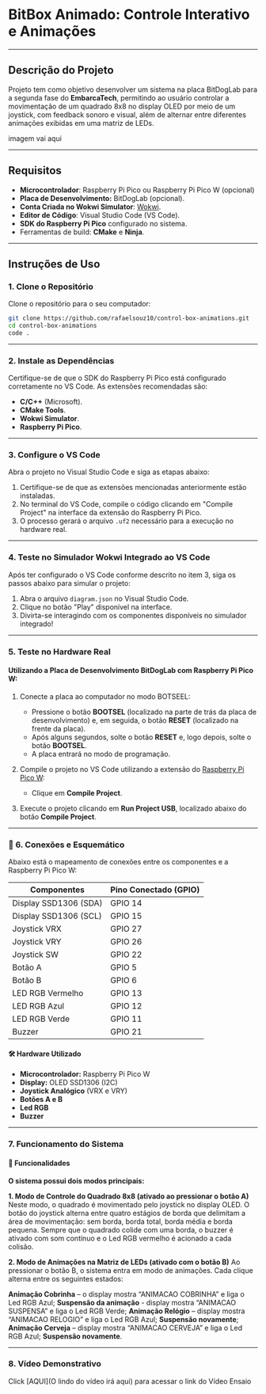 # BitBox Animado: Controle Interativo e Animações

---

## Descrição do Projeto

Projeto tem como objetivo desenvolver um sistema na placa BitDogLab para a segunda fase do **EmbarcaTech**, permitindo ao usuário controlar a movimentação de um quadrado 8x8 no display OLED por meio de um joystick, com feedback sonoro e visual, além de alternar entre diferentes animações exibidas em uma matriz de LEDs.

imagem vai aqui

---

## Requisitos

- **Microcontrolador**: Raspberry Pi Pico ou Raspberry Pi Pico W (opcional)
- **Placa de Desenvolvimento:** BitDogLab (opcional).
- **Conta Criada no Wokwi Simulator**: [Wokwi](https://wokwi.com/).
- **Editor de Código**: Visual Studio Code (VS Code).
- **SDK do Raspberry Pi Pico** configurado no sistema.
- Ferramentas de build: **CMake** e **Ninja**.

---

## Instruções de Uso

### 1. Clone o Repositório

Clone o repositório para o seu computador:
```bash
git clone https://github.com/rafaelsouz10/control-box-animations.git
cd control-box-animations
code .
```
---

### 2. Instale as Dependências

Certifique-se de que o SDK do Raspberry Pi Pico está configurado corretamente no VS Code. As extensões recomendadas são:

- **C/C++** (Microsoft).
- **CMake Tools**.
- **Wokwi Simulator**.
- **Raspberry Pi Pico**.

---

### 3. Configure o VS Code

Abra o projeto no Visual Studio Code e siga as etapas abaixo:

1. Certifique-se de que as extensões mencionadas anteriormente estão instaladas.
2. No terminal do VS Code, compile o código clicando em "Compile Project" na interface da extensão do Raspberry Pi Pico.
3. O processo gerará o arquivo `.uf2` necessário para a execução no hardware real.

---

### 4. Teste no Simulador Wokwi Integrado ao VS Code

Após ter configurado o VS Code conforme descrito no item 3, siga os passos abaixo para simular o projeto:

1. Abra o arquivo `diagram.json` no Visual Studio Code.
2. Clique no botão "Play" disponível na interface.
3. Divirta-se interagindo com os componentes disponíveis no simulador integrado!

---

### 5. Teste no Hardware Real

#### Utilizando a Placa de Desenvolvimento BitDogLab com Raspberry Pi Pico W:

1. Conecte a placa ao computador no modo BOTSEEL:
   - Pressione o botão **BOOTSEL** (localizado na parte de trás da placa de desenvolvimento) e, em seguida, o botão **RESET** (localizado na frente da placa).
   - Após alguns segundos, solte o botão **RESET** e, logo depois, solte o botão **BOOTSEL**.
   - A placa entrará no modo de programação.

2. Compile o projeto no VS Code utilizando a extensão do [Raspberry Pi Pico W](https://marketplace.visualstudio.com/items?itemName=raspberry-pi.raspberry-pi-pico):
   - Clique em **Compile Project**.

3. Execute o projeto clicando em **Run Project USB**, localizado abaixo do botão **Compile Project**.

---

### 🔌 6. Conexões e Esquemático
Abaixo está o mapeamento de conexões entre os componentes e a Raspberry Pi Pico W:

| **Componentes**        | **Pino Conectado (GPIO)** |
|------------------------|---------------------------|
| Display SSD1306 (SDA)  | GPIO 14                   |
| Display SSD1306 (SCL)  | GPIO 15                   |
| Joystick VRX           | GPIO 27                   |
| Joystick VRY           | GPIO 26                   |
| Joystick SW            | GPIO 22                   |
| Botão A                | GPIO 5                    |
| Botão B                | GPIO 6                    |
| LED RGB Vermelho       | GPIO 13                   |
| LED RGB Azul           | GPIO 12                   |
| LED RGB Verde          | GPIO 11                   |
| Buzzer                 | GPIO 21                   |

#### 🛠️ Hardware Utilizado
- **Microcontrolador:** Raspberry Pi Pico W
- **Display:** OLED SSD1306 (I2C)
- **Joystick Analógico** (VRX e VRY)
- **Botões A e B**
- **Led RGB**
- **Buzzer**

---

### 7. Funcionamento do Sistema

#### 📌 Funcionalidades

**O sistema possui dois modos principais:**

**1. Modo de Controle do Quadrado 8x8 (ativado ao pressionar o botão A)** 
Neste modo, o quadrado é movimentado pelo joystick no display OLED. O botão do joystick alterna entre quatro estágios de borda que delimitam a área de movimentação: sem borda, borda total, borda média e borda pequena. Sempre que o quadrado colide com uma borda, o buzzer é ativado com som contínuo e o Led RGB vermelho é acionado a cada colisão.

**2. Modo de Animações na Matriz de LEDs (ativado com o botão B)** 
Ao pressionar o botão B, o sistema entra em modo de animações. Cada clique alterna entre os seguintes estados: 

**Animação Cobrinha** – o display mostra “ANIMACAO COBRINHA” e liga o Led RGB Azul;
**Suspensão da animação** - display mostra “ANIMACAO SUSPENSA” e liga o Led RGB Verde;
**Animação Relógio** – display mostra “ANIMACAO RELOGIO” e liga o Led RGB Azul;
**Suspensão novamente**;
**Animação Cerveja** – display mostra “ANIMACAO CERVEJA” e liga o Led RGB Azul;
**Suspensão novamente**.

---

### 8. Vídeo Demonstrativo

Click [AQUI](O lindo do vídeo irá aqui) para acessar o link do Vídeo Ensaio